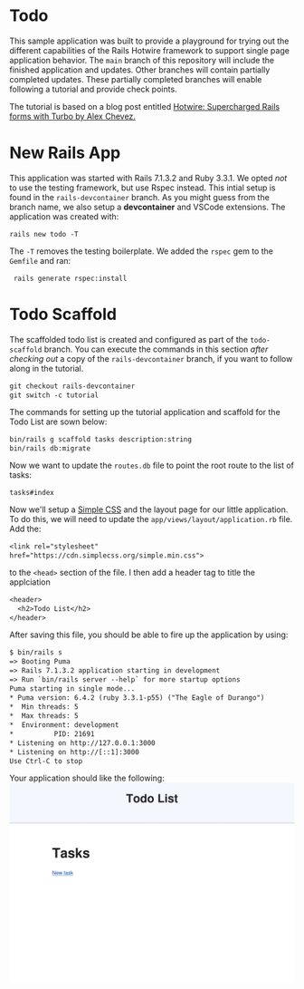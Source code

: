 # Todo

This sample application was built to provide a playground for trying out the
different capabilities of the Rails Hotwire framework to support single page
application behavior. The `main` branch of this repository will include the
finished application and updates. Other branches will contain partially
completed updates. These partially completed branches will enable following
a tutorial and provide check points.

The tutorial is based on a blog post entitled [Hotwire: Supercharged Rails forms with Turbo by Alex Chevez.](https://medium.com/@alexischvez/hotwire-supercharged-rails-forms-with-turbo-6de79bb9e374)

# New Rails App
This application was started with Rails 7.1.3.2 and Ruby 3.3.1. We opted _not_
to use the testing framework, but use Rspec instead. This intial setup is found
in the `rails-devcontainer` branch. As you might guess from the branch name,
we also setup a **devcontainer** and VSCode extensions. The application was
created with:
```
rails new todo -T
```
The `-T` removes the testing boilerplate. We added the `rspec` gem to the
`Gemfile` and ran:
```
 rails generate rspec:install
 ```

# Todo Scaffold
The scaffolded todo list is created and configured as part of the `todo-scaffold`
branch. You can execute the commands in this section _after checking out_ a
copy of the `rails-devcontainer` branch, if you want to follow along in the
tutorial.
```
git checkout rails-devcontainer
git switch -c tutorial
```

The commands for setting up the tutorial application and scaffold for the
Todo List are sown below:
```
bin/rails g scaffold tasks description:string
bin/rails db:migrate
```

Now we want to update the `routes.db` file to point the root route to the
list of tasks:
```
tasks#index
```

Now we'll setup a [Simple CSS](https://github.com/kevquirk/simple.css) and
the layout page for our little application. To do this, we will need to update
the `app/views/layout/application.rb` file. Add the:
```
<link rel="stylesheet" href="https://cdn.simplecss.org/simple.min.css">
```
to the `<head>` section of the file. I then add a header tag to title the
applciation
```
<header>
  <h2>Todo List</h2>
</header>
```
After saving this file, you should be able to fire up the application by using:
```
$ bin/rails s
=> Booting Puma
=> Rails 7.1.3.2 application starting in development
=> Run `bin/rails server --help` for more startup options
Puma starting in single mode...
* Puma version: 6.4.2 (ruby 3.3.1-p55) ("The Eagle of Durango")
*  Min threads: 5
*  Max threads: 5
*  Environment: development
*          PID: 21691
* Listening on http://127.0.0.1:3000
* Listening on http://[::1]:3000
Use Ctrl-C to stop
```

Your application should like the following:
![Root page](docs/images/Todo-root-page.png)
